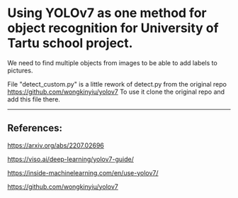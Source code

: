 # Using YOLOv7 as one method for object recognition for University of Tartu school project.

We need to find multiple objects from images to be able to add labels to pictures.

File "detect_custom.py" is a little rework of detect.py from the original repo https://github.com/wongkinyiu/yolov7
To use it clone the original repo and add this file there.

____________________

## References:

https://arxiv.org/abs/2207.02696

https://viso.ai/deep-learning/yolov7-guide/

https://inside-machinelearning.com/en/use-yolov7/

https://github.com/wongkinyiu/yolov7
